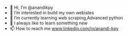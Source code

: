 - 👋 Hi, I’m @anandikpy
- 👀 I’m interested in build my own webistes
- 🌱 I’m currently learning web scraping,Advanced python
- 🌼 I always like to learn something new
- 📫 How to reach me www.linkedin.com/in/anandi-kpy

<!---
aanukpy/aanukpy is a ✨ special ✨ repository because its `README.md` (this file) appears on your GitHub profile.
You can click the Preview link to take a look at your changes.
--->
